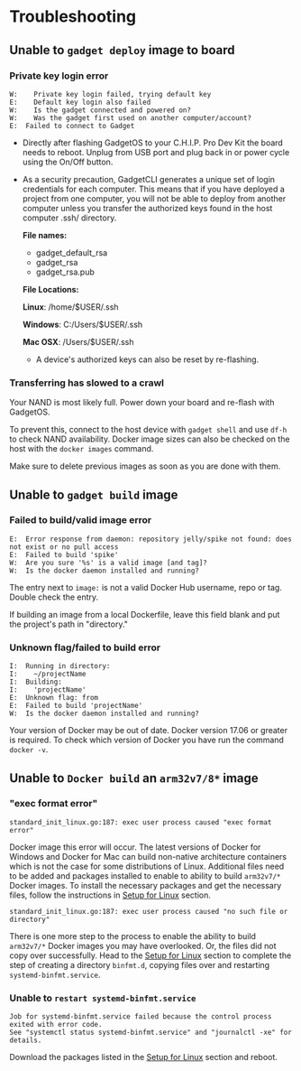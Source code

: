 # Troubleshooting

## Unable to `gadget deploy` image to board 

### Private key login error

```
W:    Private key login failed, trying default key
E:    Default key login also failed
W:    Is the gadget connected and powered on?
W:    Was the gadget first used on another computer/account?
E:  Failed to connect to Gadget
```

* Directly after flashing GadgetOS to your C.H.I.P. Pro Dev Kit the board needs to reboot. Unplug from USB port and plug back in or power cycle using the On/Off button.
* As a security precaution, GadgetCLI generates a unique set of login credentials for each computer. This means that if you have deployed a project from one computer, you will not be able to deploy from another computer unless you transfer the authorized keys found in the host computer .ssh/ directory. 

	**File names:**
	
	* gadget_default_rsa
	* gadget_rsa
	* gadget_rsa.pub
	
	**File Locations:**
	
	**Linux**: /home/$USER/.ssh
	
	**Windows**: C:/Users/$USER/.ssh 
	
	**Mac OSX**: /Users/$USER/.ssh
	
	* A device's authorized keys can also be reset by re-flashing. 
	

### Transferring has slowed to a crawl

Your NAND is most likely full. Power down your board and re-flash with GadgetOS. 

To prevent this, connect to the host device with `gadget shell` and use `df-h` to check NAND availability. Docker image sizes can also be checked on the host with the `docker images` command.

Make sure to delete previous images as soon as you are done with them.

## Unable to `gadget build` image

### Failed to build/valid image error

```
E:  Error response from daemon: repository jelly/spike not found: does not exist or no pull access
E:  Failed to build 'spike'
W:  Are you sure '%s' is a valid image [and tag]?
W:  Is the docker daemon installed and running?
```

The entry next to `image:` is not a valid Docker Hub username, repo or tag. Double check the entry. 

If building an image from a local Dockerfile, leave this field blank and put the project's path in "directory."

### Unknown flag/failed to build error

```
I:  Running in directory:
I:    ~/projectName
I:  Building:
I:    'projectName'
E:  Unknown flag: from
E:  Failed to build 'projectName'
W:  Is the docker daemon installed and running?
```

Your version of Docker may be out of date. Docker version 17.06 or greater is required. To check which version of Docker you have run the command `docker -v`.


## Unable to `Docker build` an `arm32v7/8*` image 

### "exec format error"

```
standard_init_linux.go:187: exec user process caused "exec format error"

```
Docker image this error will occur. The latest versions of Docker for Windows and Docker for Mac can build non-native architecture containers which is not the case for some distributions of Linux. Additional files need to be added and packages installed to enable to ability to build `arm32v7/*` Docker images. To install the necessary packages and get the necessary files, follow the instructions in [Setup for Linux](https://docs.getchip.com/gadget.html#setup-for-linux) section.

```
standard_init_linux.go:187: exec user process caused "no such file or directory"

```

There is one more step to the process to enable the ability to build `arm32v7/*` Docker images you may have overlooked. Or, the files did not copy over successfully. Head to the [Setup for Linux](https://docs.getchip.com/gadget.html#setup-for-linux) section to complete the step of creating a directory `binfmt.d`, copying files over and restarting `systemd-binfmt.service`.

### Unable to `restart systemd-binfmt.service`

```
Job for systemd-binfmt.service failed because the control process exited with error code.
See "systemctl status systemd-binfmt.service" and "journalctl -xe" for details.

```

Download the packages listed in the [Setup for Linux](https://docs.getchip.com/gadget.html#setup-for-linux) section and reboot.

